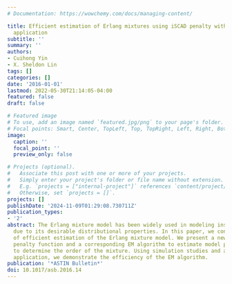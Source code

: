 ```yaml
---
# Documentation: https://wowchemy.com/docs/managing-content/

title: Efficient estimation of Erlang mixtures using iSCAD penalty with insurance
  application
subtitle: ''
summary: ''
authors:
- Cuihong Yin
- X. Sheldon Lin
tags: []
categories: []
date: '2016-01-01'
lastmod: 2022-05-30T21:14:05-04:00
featured: false
draft: false

# Featured image
# To use, add an image named `featured.jpg/png` to your page's folder.
# Focal points: Smart, Center, TopLeft, Top, TopRight, Left, Right, BottomLeft, Bottom, BottomRight.
image:
  caption: ''
  focal_point: ''
  preview_only: false

# Projects (optional).
#   Associate this post with one or more of your projects.
#   Simply enter your project's folder or file name without extension.
#   E.g. `projects = ["internal-project"]` references `content/project/deep-learning/index.md`.
#   Otherwise, set `projects = []`.
projects: []
publishDate: '2024-11-09T01:29:08.730711Z'
publication_types:
- '2'
abstract: The Erlang mixture model has been widely used in modeling insurance losses
  due to its desirable distributional properties. In this paper, we consider the problem
  of efficient estimation of the Erlang mixture model. We present a new thresholding
  penalty function and a corresponding EM algorithm to estimate model parameters and
  to determine the order of the mixture. Using simulation studies and a real data
  application, we demonstrate the efficiency of the EM algorithm.
publication: '*ASTIN Bulletin*'
doi: 10.1017/asb.2016.14
---
```


